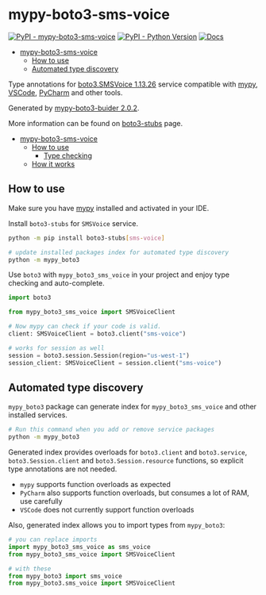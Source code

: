 # mypy-boto3-sms-voice

[![PyPI - mypy-boto3-sms-voice](https://img.shields.io/pypi/v/mypy-boto3-sms-voice.svg?color=blue)](https://pypi.org/project/mypy-boto3-sms-voice)
[![PyPI - Python Version](https://img.shields.io/pypi/pyversions/mypy-boto3-sms-voice.svg?color=blue)](https://pypi.org/project/mypy-boto3-sms-voice)
[![Docs](https://img.shields.io/readthedocs/mypy-boto3-builder.svg?color=blue)](https://mypy-boto3-builder.readthedocs.io/)

- [mypy-boto3-sms-voice](#mypy-boto3-sms-voice)
  - [How to use](#how-to-use)
  - [Automated type discovery](#automated-type-discovery)


Type annotations for
[boto3.SMSVoice 1.13.26](https://boto3.amazonaws.com/v1/documentation/api/1.13.26/reference/services/sms-voice.html#SMSVoice) service
compatible with [mypy](https://github.com/python/mypy), [VSCode](https://code.visualstudio.com/),
[PyCharm](https://www.jetbrains.com/pycharm/) and other tools.

Generated by [mypy-boto3-buider 2.0.2](https://github.com/vemel/mypy_boto3_builder).

More information can be found on [boto3-stubs](https://pypi.org/project/boto3-stubs/) page.

- [mypy-boto3-sms-voice](#mypy-boto3-sms-voice)
  - [How to use](#how-to-use)
    - [Type checking](#type-checking)
  - [How it works](#how-it-works)

## How to use

Make sure you have [mypy](https://github.com/python/mypy) installed and activated in your IDE.

Install `boto3-stubs` for `SMSVoice` service.

```bash
python -m pip install boto3-stubs[sms-voice]

# update installed packages index for automated type discovery
python -m mypy_boto3
```

Use `boto3` with `mypy_boto3_sms_voice` in your project and enjoy type checking and auto-complete.

```python
import boto3

from mypy_boto3_sms_voice import SMSVoiceClient

# Now mypy can check if your code is valid.
client: SMSVoiceClient = boto3.client("sms-voice")

# works for session as well
session = boto3.session.Session(region="us-west-1")
session_client: SMSVoiceClient = session.client("sms-voice")

```

## Automated type discovery

`mypy_boto3` package can generate index for `mypy_boto3_sms_voice` and other installed services.

```bash
# Run this command when you add or remove service packages
python -m mypy_boto3
```

Generated index provides overloads for `boto3.client` and `boto3.service`,
`boto3.Session.client` and `boto3.Session.resource` functions,
so explicit type annotations are not needed.

- `mypy` supports function overloads as expected
- `PyCharm` also supports function overloads, but consumes a lot of RAM, use carefully
- `VSCode` does not currently support function overloads

Also, generated index allows you to import types from `mypy_boto3`:

```python
# you can replace imports
import mypy_boto3_sms_voice as sms_voice
from mypy_boto3_sms_voice import SMSVoiceClient

# with these
from mypy_boto3 import sms_voice
from mypy_boto3.sms_voice import SMSVoiceClient
```